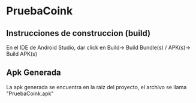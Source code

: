 # PruebaCoink

## Instrucciones de construccion (build)

En el IDE de Android Studio, dar click en Build->  Build Bundle(s) / APK(s)-> Build APK(s)

## Apk Generada

La apk generada se encuentra en la raiz del proyecto, el archivo se llama "PruebaCoink.apk"